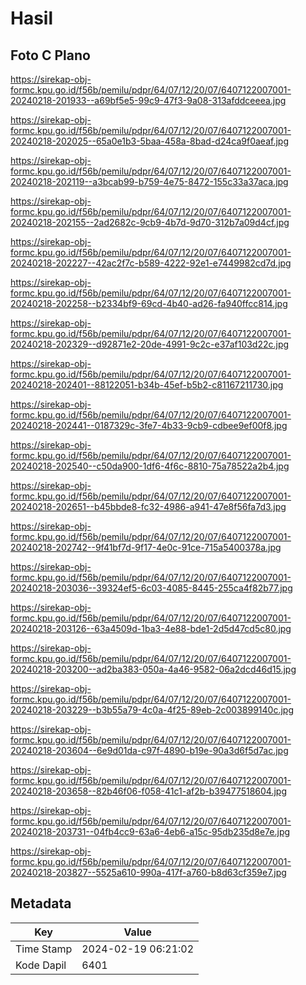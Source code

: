 # Hasil

## Foto C Plano

https://sirekap-obj-formc.kpu.go.id/f56b/pemilu/pdpr/64/07/12/20/07/6407122007001-20240218-201933--a69bf5e5-99c9-47f3-9a08-313afddceeea.jpg

https://sirekap-obj-formc.kpu.go.id/f56b/pemilu/pdpr/64/07/12/20/07/6407122007001-20240218-202025--65a0e1b3-5baa-458a-8bad-d24ca9f0aeaf.jpg

https://sirekap-obj-formc.kpu.go.id/f56b/pemilu/pdpr/64/07/12/20/07/6407122007001-20240218-202119--a3bcab99-b759-4e75-8472-155c33a37aca.jpg

https://sirekap-obj-formc.kpu.go.id/f56b/pemilu/pdpr/64/07/12/20/07/6407122007001-20240218-202155--2ad2682c-9cb9-4b7d-9d70-312b7a09d4cf.jpg

https://sirekap-obj-formc.kpu.go.id/f56b/pemilu/pdpr/64/07/12/20/07/6407122007001-20240218-202227--42ac2f7c-b589-4222-92e1-e7449982cd7d.jpg

https://sirekap-obj-formc.kpu.go.id/f56b/pemilu/pdpr/64/07/12/20/07/6407122007001-20240218-202258--b2334bf9-69cd-4b40-ad26-fa940ffcc814.jpg

https://sirekap-obj-formc.kpu.go.id/f56b/pemilu/pdpr/64/07/12/20/07/6407122007001-20240218-202329--d92871e2-20de-4991-9c2c-e37af103d22c.jpg

https://sirekap-obj-formc.kpu.go.id/f56b/pemilu/pdpr/64/07/12/20/07/6407122007001-20240218-202401--88122051-b34b-45ef-b5b2-c81167211730.jpg

https://sirekap-obj-formc.kpu.go.id/f56b/pemilu/pdpr/64/07/12/20/07/6407122007001-20240218-202441--0187329c-3fe7-4b33-9cb9-cdbee9ef00f8.jpg

https://sirekap-obj-formc.kpu.go.id/f56b/pemilu/pdpr/64/07/12/20/07/6407122007001-20240218-202540--c50da900-1df6-4f6c-8810-75a78522a2b4.jpg

https://sirekap-obj-formc.kpu.go.id/f56b/pemilu/pdpr/64/07/12/20/07/6407122007001-20240218-202651--b45bbde8-fc32-4986-a941-47e8f56fa7d3.jpg

https://sirekap-obj-formc.kpu.go.id/f56b/pemilu/pdpr/64/07/12/20/07/6407122007001-20240218-202742--9f41bf7d-9f17-4e0c-91ce-715a5400378a.jpg

https://sirekap-obj-formc.kpu.go.id/f56b/pemilu/pdpr/64/07/12/20/07/6407122007001-20240218-203036--39324ef5-6c03-4085-8445-255ca4f82b77.jpg

https://sirekap-obj-formc.kpu.go.id/f56b/pemilu/pdpr/64/07/12/20/07/6407122007001-20240218-203126--63a4509d-1ba3-4e88-bde1-2d5d47cd5c80.jpg

https://sirekap-obj-formc.kpu.go.id/f56b/pemilu/pdpr/64/07/12/20/07/6407122007001-20240218-203200--ad2ba383-050a-4a46-9582-06a2dcd46d15.jpg

https://sirekap-obj-formc.kpu.go.id/f56b/pemilu/pdpr/64/07/12/20/07/6407122007001-20240218-203229--b3b55a79-4c0a-4f25-89eb-2c003899140c.jpg

https://sirekap-obj-formc.kpu.go.id/f56b/pemilu/pdpr/64/07/12/20/07/6407122007001-20240218-203604--6e9d01da-c97f-4890-b19e-90a3d6f5d7ac.jpg

https://sirekap-obj-formc.kpu.go.id/f56b/pemilu/pdpr/64/07/12/20/07/6407122007001-20240218-203658--82b46f06-f058-41c1-af2b-b39477518604.jpg

https://sirekap-obj-formc.kpu.go.id/f56b/pemilu/pdpr/64/07/12/20/07/6407122007001-20240218-203731--04fb4cc9-63a6-4eb6-a15c-95db235d8e7e.jpg

https://sirekap-obj-formc.kpu.go.id/f56b/pemilu/pdpr/64/07/12/20/07/6407122007001-20240218-203827--5525a610-990a-417f-a760-b8d63cf359e7.jpg


## Metadata

| Key        | Value               |
| ---------- | ------------------- |
| Time Stamp | 2024-02-19 06:21:02 |
| Kode Dapil | 6401                |



